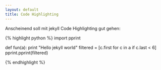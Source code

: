 ```yaml
---
layout: default
title: Code Highlighting
---
```


Anscheinend soll mit jekyll Code Highlighting gut gehen:

{% highlight python %}
import pprint

def fun(a):
    print "Hello jekyll world"
    filtered = [c.first for c in a if c.last < 6]
    pprint.pprint(filtered)

{% endhighlight %}
